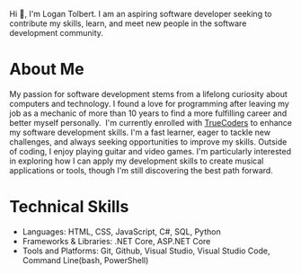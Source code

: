 Hi 👋, I'm Logan Tolbert. I am an aspiring software developer seeking to contribute my skills, learn, and meet new people in the software development community.

# About Me
My passion for software development stems from a lifelong curiosity about computers and technology. I found a love for programming after leaving my job as a mechanic of more than 10 years to find a more fulfilling career and better myself personally.  I'm currently enrolled with [TrueCoders](https://truecoder.io) to enhance my software development skills. I'm a fast learner, eager to tackle new challenges, and always seeking opportunities to improve my skills. Outside of coding, I enjoy playing guitar and video games. I'm particularly interested in exploring how I can apply my development skills to create musical applications or tools, though I'm still discovering the best path forward.


# Technical Skills
- Languages: HTML, CSS, JavaScript, C#, SQL, Python
- Frameworks & Libraries: .NET Core, ASP.NET Core
- Tools and Platforms: Git, Github, Visual Studio, Visual Studio Code, Command Line(bash, PowerShell)

<!--

**logan-tolbert/logan-tolbert** is a ✨ _special_ ✨ repository because its `README.md` (this file) appears on your GitHub profile.

Here are some ideas to get you started:

- 🔭 I’m currently working on ...
- 🌱 I’m currently learning ...
- 👯 I’m looking to collaborate on ...
- 🤔 I’m looking for help with ...
- 💬 Ask me about ...
- 📫 How to reach me: ...
- 😄 Pronouns: ...
- ⚡ Fun fact: ...
-->
